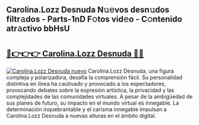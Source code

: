 ## Carolina.Lozz Desnuda N𝚞𝚎vos desn𝚞dos filtr𝚊dos - Parts-1nD F𝚘tos vid𝚎o - C𝚘ntenido atr𝚊ctivo bbHsU

# <h2><a href="http://mb5q5yp.tromn.icu/?c=Carolina.Lozz+Desnuda">🔗👉👉👉 Carolina.Lozz Desnuda 🔗🔗</a></h2>

[![Carolina.Lozz Desnuda nuevo](https://i.imgur.com/pEAQMta.gif)](http://mb5q5yp.tromn.icu/?c=Carolina.Lozz+Desnuda)
Carolina.Lozz Desnuda, una figura compleja y polarizadora, desafía la comprensión fácil. Su personalidad distintiva en línea ha cautivado y provocado a los espectadores, provocando debates sobre la expresión artística, la privacidad y las complejidades de las comunidades virtuales. A pesar de la ambigüedad de sus planes de futuro, su impacto en el mundo virtual es innegable. La determinación inquebrantable y el carisma innegable impulsan a Carolina.Lozz Desnuda a nuevas alturas en el ámbito digital.
